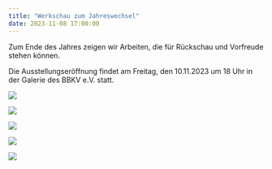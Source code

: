 ```yaml
---
title: "Werkschau zum Jahreswechsel"
date: 2023-11-08 17:00:00
---
```


Zum Ende des Jahres zeigen wir Arbeiten, die für Rückschau und Vorfreude stehen können.

Die Ausstellungseröffnung findet am Freitag, den 10.11.2023 um 18 Uhr in der Galerie des BBKV e.V. statt.

![](/img/2023-11-08-werkschau-zum-jahreswechsel/01.jpg)

![](/img/2023-11-08-werkschau-zum-jahreswechsel/02.jpg)

![](/img/2023-11-08-werkschau-zum-jahreswechsel/03.jpg)

![](/img/2023-11-08-werkschau-zum-jahreswechsel/04.jpg)

![](/img/2023-11-08-werkschau-zum-jahreswechsel/05.jpg)
